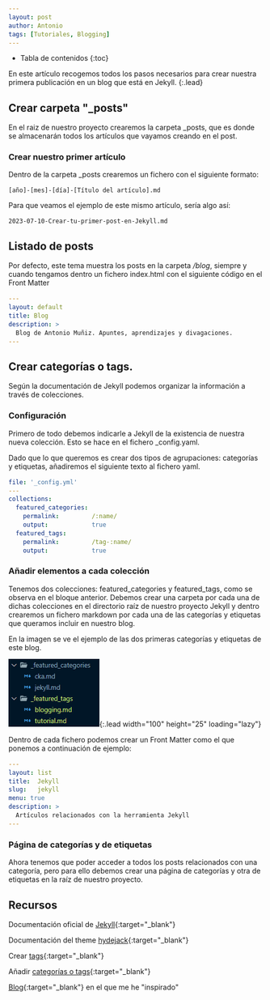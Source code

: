 ```yaml
---
layout: post
author: Antonio
tags: [Tutoriales, Blogging]
---
```

- Tabla de contenidos
{:toc}

En este artículo recogemos todos los pasos necesarios para crear nuestra primera publicación en un blog que está en Jekyll.
{:.lead}

## Crear carpeta "_posts"

En el raiz de nuestro proyecto crearemos la carpeta _posts, que es donde se almacenarán todos los artículos que vayamos creando en el post.

### Crear nuestro primer artículo

Dentro de la carpeta _posts crearemos un fichero con el siguiente formato:

```
[año]-[mes]-[día]-[Título del artículo].md
```

Para que veamos el ejemplo de este mismo artículo, sería algo así:

```
2023-07-10-Crear-tu-primer-post-en-Jekyll.md
```

## Listado de posts

Por defecto, este tema muestra los posts en la carpeta */blog*, siempre y cuando tengamos dentro un fichero index.html con el siguiente código en el Front Matter
```yaml
---
layout: default
title: Blog
description: >
  Blog de Antonio Muñiz. Apuntes, aprendizajes y divagaciones.
---

```

## Crear categorías o tags. 

Según la documentación de Jekyll podemos organizar la información a través de colecciones. 

### Configuración

Primero de todo debemos indicarle a Jekyll de la existencia de nuestra nueva colección. Esto se hace en el fichero _config.yaml.

Dado que lo que queremos es crear dos tipos de agrupaciones: categorías y etiquetas, añadiremos el siguiente texto al fichero yaml.

~~~yaml
file: '_config.yml'
---
collections:
  featured_categories:
    permalink:         /:name/
    output:            true
  featured_tags:
    permalink:         /tag-:name/
    output:            true
~~~

### Añadir elementos a cada colección

Tenemos dos colecciones: featured_categories y featured_tags, como se observa en el bloque anterior. Debemos crear una carpeta por cada una de dichas colecciones en el directorio raíz de nuestro proyecto Jekyll y dentro crearemos un fichero markdown por cada una de las categorías y etiquetas que queramos incluir en nuestro blog.

En la imagen se ve el ejemplo de las dos primeras categorías y etiquetas de este blog.

![Full-width image](/assets/img/blog/category-tag-folders.png){:.lead width="100" height="25" loading="lazy"}

Dentro de cada fichero podemos crear un Front Matter como el que ponemos a continuación de ejemplo:

~~~yaml
---
layout: list
title:  Jekyll
slug:   jekyll
menu: true
description: >
  Artículos relacionados con la herramienta Jekyll
---
~~~

### Página de categorías y de etiquetas

Ahora tenemos que poder acceder a todos los posts relacionados con una categoría, pero para ello debemos crear una página de categorías y otra de etiquetas en la raíz de nuestro proyecto. 



## Recursos

Documentación oficial de [Jekyll](https://jekyllrb.com/docs/step-by-step/08-blogging/){:target="_blank"}

Documentación del theme [hydejack](https://hydecorp.github.io/hydejack-starter-kit/docs/basics/#adding-a-category-or-tag){:target="_blank"}

Crear [tags](https://github.com/hydecorp/hydejack-site/blob/1e1b648b39ac1b698157a904174afa99c84777fa/hydejack/_posts/2016-03-08-introducing-hydejack.md?plain=1#L88){:target="_blank"}

Añadir [categorías o tags](https://hydecorp.github.io/hydejack-starter-kit/docs/basics/#adding-a-category-or-tag){:target="_blank"}

[Blog](https://tseknet.com/blog/){:target="_blank"} en el que me he "inspirado"
